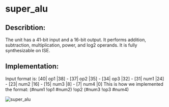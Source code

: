 # super_alu
## Describtion:
The unit has a 41-bit input and a 16-bit output. It performs addition, subtraction, multiplication, power, and log2 operands. It is fully synthesizable on ISE.

## Implementation:
Input format is:
[40| op1 |38] - [37| op2 |35] - [34| op3 |32] - [31|  num1  |24] - [23|  num2  |16] - [15|  num3  |8] - [7|  num4  |0]
This is how we implemented the format:
(#num1 !op1 #num2) !op2 (#num3 !op3 #num4)

![super_alu](https://user-images.githubusercontent.com/95965466/184313956-aaee1538-96e6-4406-b861-e48e0400ae26.jpg)

